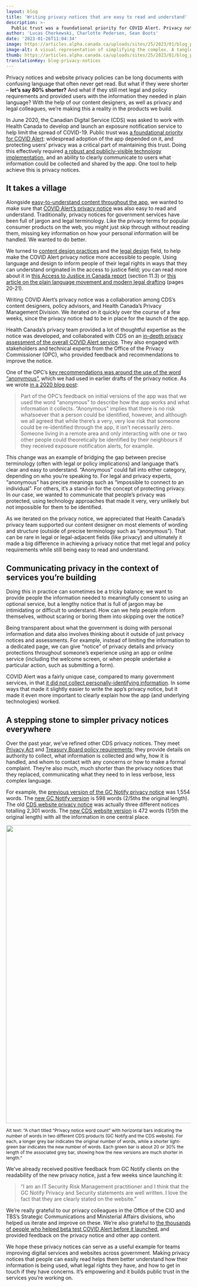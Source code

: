 ```yaml
---
layout: blog
title: 'Writing privacy notices that are easy to read and understand'
description: >-
  Public trust was a foundational priority for COVID Alert. Privacy notices are important tools that contribute to this trust if we do them well. Here’s why we make easy-to-understand privacy notices at CDS.
author: 'Lucas Cherkewski, Charlotte Pedersen, Sean Boots'
date: '2023-01-26T11:04:34'
image: https://articles.alpha.canada.ca/uploads/sites/25/2023/01/blog_post_privacy_statement_2-1.jpg
image-alt: A visual representation of simplifying the complex. A tangled rope adjacent to a rope free of knots.
thumb: https://articles.alpha.canada.ca/uploads/sites/25/2023/01/blog_post_privacy_statement_2-1.jpg
translationKey: blog-privacy-notices
---
```


<p>Privacy notices and website privacy policies can be long documents with confusing language that often never get read. But what if they were shorter &#8211; <strong>let’s say 80% shorter?</strong> And what if they still met legal and policy requirements and provided users with the information they needed in plain language? With the help of our content designers, as well as privacy and legal colleagues, we’re making this a reality in the products we build.</p>



<p>In June 2020, the Canadian Digital Service (CDS) was asked to work with Health Canada to develop and launch an exposure notification service to help limit the spread of COVID-19. Public trust was <a href="https://digital.canada.ca/2020/10/02/building-an-effective-exposure-notification-service-like-covid-alert/">a foundational priority for COVID Alert</a>: widespread adoption of the app depended on it, and protecting users’ privacy was a critical part of maintaining this trust. Doing this effectively required <a href="https://articles.alpha.canada.ca/covid-alert-alerte-covid/">a robust and publicly-visible technology implementation</a>, and an ability to clearly communicate to users what information could be collected and shared by the app. One tool to help achieve this is privacy notices.</p>



<h2 class="wp-block-heading" id="h-it-takes-a-village"><strong>It takes a village</strong></h2>



<p>Alongside <a href="https://digital.canada.ca/2020/11/18/just-enough-detail-how-we-designed-content-for-the-covid-alert-app/">easy-to-understand content throughout the app</a>, we wanted to make sure that <a href="https://www.canada.ca/en/public-health/services/diseases/coronavirus-disease-covid-19/covid-alert/privacy-policy.html">COVID Alert’s privacy notice</a> was also easy to read and understand. Traditionally, privacy notices for government services have been full of jargon and legal terminology. Like the privacy terms for popular consumer products on the web, you might just skip through without reading them, missing key information on how your personal information will be handled. We wanted to do better.</p>



<p>We turned to <a href="https://digital.canada.ca/2021/07/08/little-and-often-making-critique-a-daily-practice/">content design practices</a> and the <a href="https://medium.com/legal-design-and-innovation">legal design</a> field, to help make the COVID Alert privacy notice more accessible to people. Using language and design to inform people of their legal rights in ways that they can understand originated in the access to justice field; you can read more about it in <a href="https://globalaccesstojustice.com/global-overview-canada/">this Access to Justice in Canada report</a> (section 11.3) or <a href="https://pressto.amu.edu.pl/index.php/cl/article/view/6519">this article on the plain language movement and modern legal drafting</a> (pages 20-21).</p>



<p>Writing COVID Alert’s privacy notice was a collaboration among CDS’s content designers, policy advisors, and Health Canada’s Privacy Management Division. We iterated on it quickly over the course of a few weeks, since the privacy notice had to be in place for the launch of the app.</p>



<p>Health Canada’s privacy team provided a lot of thoughtful expertise as the notice was developed, and collaborated with CDS on an <a href="https://www.canada.ca/en/public-health/services/diseases/coronavirus-disease-covid-19/covid-alert/privacy-policy/assessment.html">in-depth privacy assessment of the overall COVID Alert service</a>. They also engaged with stakeholders and technical experts from the Office of the Privacy Commissioner (OPC), who provided feedback and recommendations to improve the notice.</p>



<p>One of the OPC’s <a href="https://www.priv.gc.ca/en/privacy-topics/health-genetic-and-other-body-information/health-emergencies/rev_covid-app/">key recommendations was around the use of the word “anonymous”</a>, which we had used in earlier drafts of the privacy notice. As we wrote <a href="https://digital.canada.ca/2020/07/31/continuously-improving-covid-alert/">in a 2020 blog post</a>:</p>



<blockquote class="wp-block-quote is-layout-flow wp-block-quote-is-layout-flow">
<p>Part of the OPC’s feedback on initial versions of the app was that we used the word “anonymous” to describe how the app works and what information it collects. “Anonymous” implies that there is no risk whatsoever that a person could be identified, however, and although we all agreed that while there’s a very, very low risk that someone could be re-identified through the app, it isn’t necessarily zero. Someone living in a remote area and only interacting with one or two other people could theoretically be identified by their neighbours if they received exposure notification alerts, for example.</p>
</blockquote>



<p>This change was an example of bridging the gap between precise terminology (often with legal or policy implications) and language that’s clear and easy to understand. “Anonymous” could fall into either category, depending on who you’re speaking to. For legal and privacy experts, “anonymous” has precise meanings such as “impossible to connect to an individual”. For others, it’s a stand-in for the concept of protecting privacy. In our case, we wanted to communicate that people’s privacy was protected, using technology approaches that made it very, very unlikely but not impossible for them to be identified.</p>



<p>As we iterated on the privacy notice, we appreciated that Health Canada’s privacy team supported our content designer on most elements of wording and structure (outside of precise terminology such as “anonymous”). That can be rare in legal or legal-adjacent fields (like privacy) and ultimately it made a big difference in achieving a privacy notice that met legal and policy requirements while still being easy to read and understand.</p>



<h2 class="wp-block-heading"><strong>Communicating privacy in the context of services you’re building</strong></h2>



<p>Doing this in practice can sometimes be a tricky balance; we want to provide people the information needed to meaningfully consent to using an optional service, but a lengthy notice that is full of jargon may be intimidating or difficult to understand. How can we help people inform themselves, without scaring or boring them into skipping over the notice?</p>



<p>Being transparent about what the government is doing with personal information and data also involves thinking about it outside of just privacy notices and assessments. For example, instead of limiting the information to a dedicated page, we can give “notice” of privacy details and privacy protections throughout someone’s experience using an app or online service (including the welcome screen, or when people undertake a particular action, such as submitting a form).</p>



<p>COVID Alert was a fairly unique case, compared to many government services, in that <a href="https://www.priv.gc.ca/en/privacy-topics/health-genetic-and-other-body-information/health-emergencies/rev_covid-app/">it did not collect personally-identifying information</a>. In some ways that made it slightly easier to write the app’s privacy notice, but it made it even more important to clearly explain how the app (and underlying technologies) worked.</p>



<h2 class="wp-block-heading"><strong>A stepping stone to simpler privacy notices everywhere</strong></h2>



<p>Over the past year, we’ve refined other CDS privacy notices. They meet <a href="https://laws-lois.justice.gc.ca/eng/acts/p-21/FullText.html">Privacy Act</a> and <a href="https://www.tbs-sct.canada.ca/pol/doc-eng.aspx?id=18309">Treasury Board policy requirements</a>; they provide details on authority to collect, what information is collected and why, how it is handled, and whom to contact with any concerns or how to make a formal complaint. They’re also much, much shorter than the privacy notices that they replaced, communicating what they need to in less verbose, less complex language.</p>



<p>For example, the <a href="https://web.archive.org/web/20220817202013/https://notification.canada.ca/privacy">previous version of the GC Notify privacy notice</a> was 1,554 words. The <a href="https://notification.canada.ca/privacy">new GC Notify version</a> is 598 words (2/5ths the original length). The old <a href="https://web.archive.org/web/20221016210538/https://digital.canada.ca/legal/privacy/">CDS website privacy notice</a> was actually three different notices totalling 2,301 words. The <a href="https://digital.canada.ca/legal/privacy/">new CDS website version</a> is 472 words (1/5th the original length) with all the information in one central place.</p>


<img loading="lazy" decoding="async" width="765" height="499" src="https://articles.alpha.canada.ca/uploads/sites/25/2023/01/Privacy-notice-word-count.png" alt="" class="wp-image-791" style="width: 813px;height: auto;max-width: 100%;" srcset="https://articles.alpha.canada.ca/uploads/sites/25/2023/01/Privacy-notice-word-count.png 765w, https://articles.alpha.canada.ca/uploads/sites/25/2023/01/Privacy-notice-word-count-300x196.png 300w" sizes="auto, (max-width: 765px) 100vw, 765px" />


<p style="font-size:12px">Alt text: &#8220;A chart titled “Privacy notice word count” with horizontal bars indicating the number of words in two different CDS products (GC Notify and the CDS website). For each, a longer grey bar indicates the original number of words, while a shorter light-green bar indicates the new number of words. Each green bar is about 20 or 30% the length of the associated grey bar, showing how the new versions are much shorter in length.&#8221;</p>



<p>We’ve already received positive feedback from GC Notify clients on the readability of the new privacy notice, just a few weeks since launching it:</p>



<blockquote class="wp-block-quote is-layout-flow wp-block-quote-is-layout-flow">
<p>“I am an IT Security Risk Management practitioner and I think that the GC Notify Privacy and Security statements are well written. I love the fact that they are clearly stated on the website.”</p>
</blockquote>



<p>We&#8217;re really grateful to our privacy colleagues in the Office of the CIO and TBS’s Strategic Communications and Ministerial Affairs divisions, who helped us iterate and improve on these. We’re also grateful to <a href="https://www.canada.ca/en/public-health/services/diseases/coronavirus-disease-covid-19/covid-alert.html">the thousands of people who helped beta test COVID Alert before it launched</a>, and provided feedback on the privacy notice and other app content.</p>



<p>We hope these privacy notices can serve as a useful example for teams improving digital services and websites across government. Making privacy notices that people can easily read helps them better understand how their information is being used, what legal rights they have, and how to get in touch if they have concerns. It’s empowering and it builds public trust in the services you’re working on.</p>

